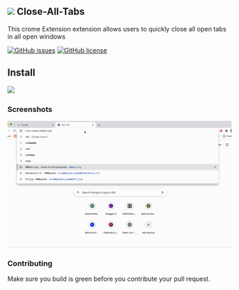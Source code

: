 ## <img src="https://raw.githubusercontent.com/midhunz/close-all-tabs/main/icons/48.png" width="20" height =""/>  Close-All-Tabs 
This crome Extension extension allows users to quickly close all open tabs in all open windows

[![GitHub issues](https://img.shields.io/github/issues/midhunz/close-all-tabs)](https://github.com/midhunz/close-all-tabs/issues)
[![GitHub license](https://img.shields.io/github/license/midhunz/close-all-tabs)](https://github.com/midhunz/close-all-tabs/blob/main/LICENSE)

## Install

<a href="https://chrome.google.com/webstore/detail/close-all-tabs/dlpdgeljpkenimejgdeaainabjjmknlp"><img src="https://raw.githubusercontent.com/alrra/browser-logos/master/src/chrome/chrome_128x128.png" width="48" /></a>

### Screenshots

<p float="left">
  <img src="https://raw.githubusercontent.com/midhunz/close-all-tabs/main/docs/ezgif-2-094db2d11b.gif" width="2800" height =""/>
</p>

### Contributing

Make sure you build is green before you contribute your pull request.

